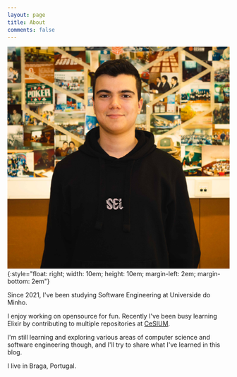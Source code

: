```yaml
---
layout: page
title: About
comments: false
---
```


![photo](/assets/photo.jpg){:style="float: right; width: 10em; height: 10em; margin-left: 2em; margin-bottom: 2em"}

Since 2021, I've been studying Software Engineering at Universide do Minho. 

I enjoy working on opensource for fun.
Recently I've been busy learning Elixir by contributing to multiple repositories at [CeSIUM](https://github.com/cesium/).

I'm still learning and exploring various areas of computer science and software engineering though, and I'll try to share what I've learned in this blog. 

I live in Braga, Portugal. 

